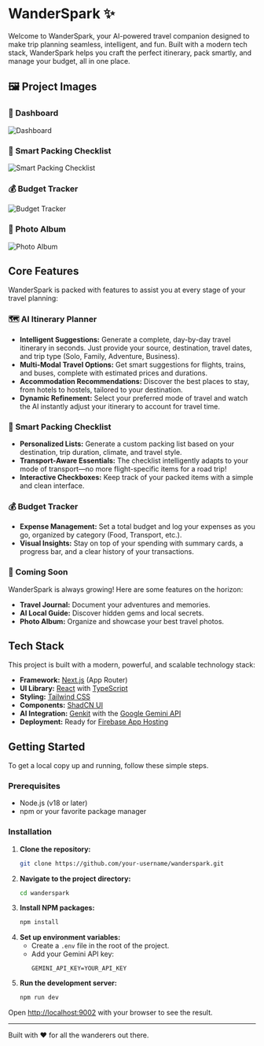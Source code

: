 # WanderSpark ✨

Welcome to WanderSpark, your AI-powered travel companion designed to make trip planning seamless, intelligent, and fun. Built with a modern tech stack, WanderSpark helps you craft the perfect itinerary, pack smartly, and manage your budget, all in one place.

## 🖼️ Project Images  

### 🧭 Dashboard  
![Dashboard](./assets/1.png)

### 🧳 Smart Packing Checklist  
![Smart Packing Checklist](./assets/2.png)

### 💰 Budget Tracker  
![Budget Tracker](./assets/3.png)

### 📸 Photo Album  
![Photo Album](./assets/4.png)

## Core Features

WanderSpark is packed with features to assist you at every stage of your travel planning:

### 🗺️ AI Itinerary Planner
- **Intelligent Suggestions:** Generate a complete, day-by-day travel itinerary in seconds. Just provide your source, destination, travel dates, and trip type (Solo, Family, Adventure, Business).
- **Multi-Modal Travel Options:** Get smart suggestions for flights, trains, and buses, complete with estimated prices and durations.
- **Accommodation Recommendations:** Discover the best places to stay, from hotels to hostels, tailored to your destination.
- **Dynamic Refinement:** Select your preferred mode of travel and watch the AI instantly adjust your itinerary to account for travel time.

### 🧳 Smart Packing Checklist
- **Personalized Lists:** Generate a custom packing list based on your destination, trip duration, climate, and travel style.
- **Transport-Aware Essentials:** The checklist intelligently adapts to your mode of transport—no more flight-specific items for a road trip!
- **Interactive Checkboxes:** Keep track of your packed items with a simple and clean interface.

### 💰 Budget Tracker
- **Expense Management:** Set a total budget and log your expenses as you go, organized by category (Food, Transport, etc.).
- **Visual Insights:** Stay on top of your spending with summary cards, a progress bar, and a clear history of your transactions.

### 🚀 Coming Soon
WanderSpark is always growing! Here are some features on the horizon:
- **Travel Journal:** Document your adventures and memories.
- **AI Local Guide:** Discover hidden gems and local secrets.
- **Photo Album:** Organize and showcase your best travel photos.

## Tech Stack

This project is built with a modern, powerful, and scalable technology stack:

- **Framework:** [Next.js](https://nextjs.org/) (App Router)
- **UI Library:** [React](https://react.dev/) with [TypeScript](https://www.typescriptlang.org/)
- **Styling:** [Tailwind CSS](https://tailwindcss.com/)
- **Components:** [ShadCN UI](https://ui.shadcn.com/)
- **AI Integration:** [Genkit](https://firebase.google.com/docs/genkit) with the [Google Gemini API](https://ai.google.dev/)
- **Deployment:** Ready for [Firebase App Hosting](https://firebase.google.com/docs/app-hosting)

## Getting Started

To get a local copy up and running, follow these simple steps.

### Prerequisites

- Node.js (v18 or later)
- npm or your favorite package manager

### Installation

1. **Clone the repository:**
   ```sh
   git clone https://github.com/your-username/wanderspark.git
   ```
2. **Navigate to the project directory:**
   ```sh
   cd wanderspark
   ```
3. **Install NPM packages:**
   ```sh
   npm install
   ```
4. **Set up environment variables:**
   - Create a `.env` file in the root of the project.
   - Add your Gemini API key:
     ```
     GEMINI_API_KEY=YOUR_API_KEY
     ```
5. **Run the development server:**
   ```sh
   npm run dev
   ```

Open [http://localhost:9002](http://localhost:9002) with your browser to see the result.

---

Built with ❤️ for all the wanderers out there.
